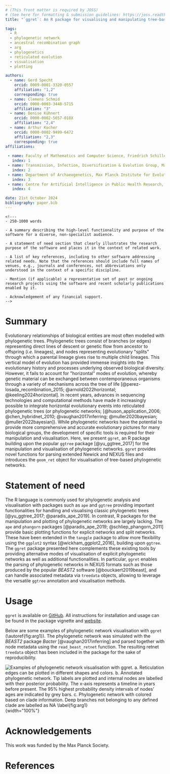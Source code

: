 ```yaml
---
# (This front matter is required by JOSS)
# (See here for formatting & submission guidelines: https://joss.readthedocs.io/en/latest/submitting.html#how-should-my-paper-be-formatted)
title: "`ggret`: An R package for visualising and manipulating tree‑based phylogenetic networks"

tags:
  - R
  - phylogenetic network
  - ancestral recombination graph
  - arg
  - phylogenetics
  - reticulated evolution
  - visualisation
  - plotting

authors:
  - name: Gerd Specht
    orcid: 0009-0001-3320-0557
    affiliation: "1,2"
    corresponding: true
  - name: Clemens Schmid
    orcid: 0000-0003-3448-5715
    affiliation: "3"
  - name: Denise Kühnert
    orcid: 0000-0002-5657-018X
    affiliation: "2,4"
  - name: Arthur Kocher
    orcid: 0000-0002-9499-6472
    affiliation: "2,3"
    corresponding: true
affiliations:
 
 - name: Faculty of Mathematics and Computer Science, Friedrich Schiller University Jena, Germany
   index: 1
 - name: Transmission, Infection, Diversification & Evolution Group, Max Planck Institute of Geoanthropology, Jena, Germany
   index: 2
 - name: Department of Archaeogenetics, Max Planck Institute for Evolutionary Anthropology, Leipzig, Germany
   index: 3
 - name: Centre for Artificial Intelligence in Public Health Research, Robert Koch Institute, Wildau, Germany
   index: 4

date: 21st October 2024
bibliography: paper.bib
---
```


```{=html}
<!---
- 250-1000 words

- A summary describing the high-level functionality and purpose of the software for a diverse, non-specialist audience.

- A statement of need section that clearly illustrates the research purpose of the software and places it in the context of related work.

- A list of key references, including to other software addressing related needs. Note that the references should include full names of venues, e.g., journals and conferences, not abbreviations only understood in the context of a specific discipline.

- Mention (if applicable) a representative set of past or ongoing research projects using the software and recent scholarly publications enabled by it.

- Acknowledgement of any financial support.
-->
```

# Summary

Evolutionary relationships of biological entities are most often modelled with phylogenetic trees. Phylogenetic trees consist of branches (or edges) representing direct lines of descent or genetic flow from ancestor to offspring (*i.e.* lineages), and nodes representing evolutionary "splits" through which a parental lineage gives rise to multiple child lineages. This vertical model of evolution has provided immense insights into the evolutionary history and processes underlying observed biological diversity. However, it fails to account for "horizontal" modes of evolution, whereby genetic material can be exchanged between contemporaneous organisms through a variety of mechanisms across the tree of life [@perez-losada_recombination_2015; @arnold2022horizontal; @keeling2024horizontal]. In recent years, advances in sequencing technologies and computational methods have made it increasingly possible to integrate horizontal evolutionary events into reticulated phylogenetic trees (or phylogenetic networks; [@huson_application_2006; @chen_hybridnet_2010; @vaughan2017inferring; @muller2020bayesian; @muller2022bayesian]). While phylogenetic networks have the potential to provide more comprehensive and accurate evolutionary pictures for many biological groups, the development of specific tools is required for their manipulation and visualisation. Here, we present `ggret`, an R package building upon the popular `ggtree` package [@yu_ggtree_2017] for the manipulation and visualisation of phylogenetic networks. `ggret` provides novel functions for parsing extended Newick and NEXUS files and introduces the `geom_ret` object for visualisation of tree-based phylogenetic networks.  

# Statement of need

The R language is commonly used for phylogenetic analysis and visualisation with packages such as `ape` and `ggtree` providing important functionalities for handling and visualising classic phylogenetic trees [@yu_ggtree_2017; @paradis_ape_2019]. In contrast, R packages for the manipulation and plotting of phylogenetic networks are largely lacking. The `ape` and `phangorn` packages [@paradis_ape_2019; @schliep_phangorn_2011] provide basic plotting functions for explicit networks and split networks. These have been extended in the `tanggle` package to allow more flexibility using the `ggplot2` syntax [@wickham_ggplot2_2016], building upon `ggtree`. The `ggret` package presented here complements these existing tools by providing alternative modes of visualisation of explicit phylogenetic networks as well as additional functionalities. In particular, `ggret` enables the parsing of phylogenetic networks in NEXUS formats such as those produced by the popular *BEAST2* software [@bouckaert2019beast], and can handle associated metadata via `treedata` objects, allowing to leverage the versatile `ggtree` annotation and visualisation methods. 

# Usage

`ggret` is available on [GitHub](https://github.com/grdspcht/ggret). All instructions for installation and usage can be found in the package vignette and [website](https://grdspcht.github.io/ggret/articles/intro_to_ggret.html).

Below are some examples of phylogenetic network visualisation with `ggret` (\autoref{fig:arg1}). The phylogenetic network was simulated with the *BEAST2* package *Bacter* [@vaughan2017inferring] and parsed together with node metadata using the `read_beast_retnet` function. The resulting retnet `treedata` object has been included in the package for the sake of reproducibility.

![Examples of phylogenetic network visualisation with *ggret*. **a.** Reticulation edges can be plotted in different shapes and colors. **b.** Annotated phylogenetic network. Tip labels are plotted and internal nodes are labelled with their posterior probability. The x-axis represents a timeline in years before present. The 95% highest probability density intervals of nodes’ ages are indicated by grey bars. **c.** Phylogenetic network with colored based on clade information. Deep branches not belonging to any defined clade are labelled as NA \label{fig:arg1}](combined_plot.png){width="100%"}


# Acknowledgements

This work was funded by the Max Planck Society.

# References

<!--- Auto-generated, no need to add something here -->
